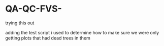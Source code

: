 # QA-QC-FVS-
trying this out

adding the test script i used to determine how to make sure we were only getting plots that had dead trees in them
